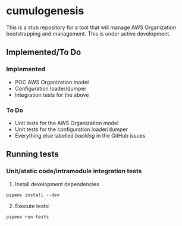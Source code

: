 # cumulogenesis

This is a stub repository for a tool that will manage AWS Organization bootstrapping and management. This is under active development.

## Implemented/To Do

### Implemented

- POC AWS Organization model
- Configuration loader/dumper
- Integration tests for the above

### To Do

- Unit tests for the AWS Organization model
- Unit tests for the configuration loader/dumper
- Everything else labelled _backlog_ in the GitHub issues

## Running tests

### Unit/static code/intramodule integration tests

1. Install development dependencies

```
pipenv install --dev
```

2. Execute tests:

```
pipenv run tests
```
